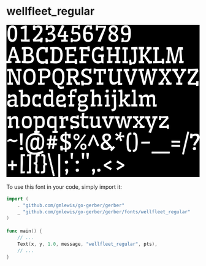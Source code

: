 # wellfleet_regular

![wellfleet_regular](wellfleet_regular.png)

To use this font in your code, simply import it:

```go
import (
	. "github.com/gmlewis/go-gerber/gerber"
	_ "github.com/gmlewis/go-gerber/gerber/fonts/wellfleet_regular"
)

func main() {
	// ...
	Text(x, y, 1.0, message, "wellfleet_regular", pts),
	// ...
}
```
